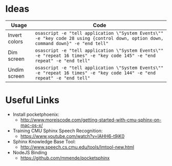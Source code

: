 # Ideas

| Usage         | Code                                                                                                                               |
|---------------|------------------------------------------------------------------------------------------------------------------------------------|
| Invert colors | `osascript -e "tell application \"System Events\"" -e "key code 28 using {control down, option down, command down}" -e "end tell"` |
| Dim screen    | `osascript -e "tell application \"System Events\"" -e "repeat 16 times" -e "key code 145" -e "end repeat" -e "end tell"`           |
| Undim screen  | `osascript -e "tell application \"System Events\"" -e "repeat 16 times" -e "key code 144" -e "end repeat" -e "end tell"`           |

# Useful Links

- Install pocketphoenix:
  - http://www.moreiscode.com/getting-started-with-cmu-sphinx-on-mac-os-x/
- Training CMU Sphinx Speech Recognition: 
  - https://www.youtube.com/watch?v=IAHH6-t9jK0
- Sphinx Knowledge Base Tool: 
  - http://www.speech.cs.cmu.edu/tools/lmtool-new.html
- NodeJS Binding
  - https://github.com/mmende/pocketsphinx
 
